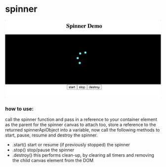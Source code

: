 # spinner

![gif](./demo.gif)

### how to use: 
call the spinner function and pass in a reference to your container element as the parent 
for the spinner canvas to attach too,
store a reference to the returned spinnerApiObject into a variable,
now call the following methods to start, pause, resume and destroy the spinner.

- .start() start or resume (if previously stopped) the spinner
- .stop() stop/pause the spinner
- .destroy() this performs clean-up, by clearing all timers and removing the child canvas element from the DOM

